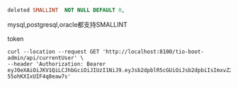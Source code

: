 
```sql
deleted SMALLINT  NOT NULL DEFAULT 0,
```
mysql,postgresql,oracle都支持SMALLINT

token
```shell script
curl --location --request GET 'http://localhost:8100/tio-boot-admin/api/currentUser' \
--header 'Authorization: Bearer eyJ0eXAiOiJKV1QiLCJhbGciOiJIUzI1NiJ9.eyJsb2dpblR5cGUiOiJsb2dpbiIsImxvZ2luSWQiOjEsInJuU3RyIjoiS0NxV0F1Rjl5bjNEemhDemllZ0I5WkVnQ0V5Z1BtNG4ifQ.kQki0jPKh7my71_XG78mKSe-55ohKXIxUIF4q8eaw7s'

```